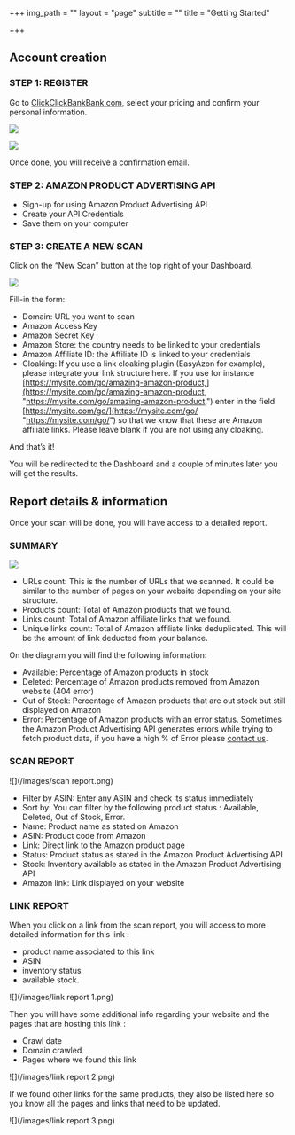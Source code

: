 +++
img_path = ""
layout = "page"
subtitle = ""
title = "Getting Started"

+++
## Account creation

### **STEP 1: REGISTER**

Go to [ClickClickBankBank.com](https://app.clickclickbankbank.com/sign-up), select your pricing and confirm your personal information.

![](/images/step1b.png)

![](/images/step1.png)

Once done, you will receive a confirmation email.

### **STEP 2: AMAZON PRODUCT ADVERTISING API**

* Sign-up for using Amazon Product Advertising API
* Create your API Credentials
* Save them on your computer

### **STEP 3: CREATE A NEW SCAN**

Click on the “New Scan” button at the top right of your Dashboard.

![](/images/newscan.png)

Fill-in the form:

* Domain: URL you want to scan
* Amazon Access Key
* Amazon Secret Key
* Amazon Store: the country needs to be linked to your credentials
* Amazon Affiliate ID: the Affiliate ID is linked to your credentials
* Cloaking: If you use a link cloaking plugin (EasyAzon for example), please integrate your link structure here. If you use for instance [https://mysite.com/go/amazing-amazon-product,](https://mysite.com/go/amazing-amazon-product, "https://mysite.com/go/amazing-amazon-product,") enter in the field [https://mysite.com/go/](https://mysite.com/go/ "https://mysite.com/go/") so that we know that these are Amazon affiliate links. Please leave blank if you are not using any cloaking.

And that’s it!

You will be redirected to the Dashboard and a couple of minutes later you will get the results.

## Report details & information

Once your scan will be done, you will have access to a detailed report.

### **SUMMARY**

![](/images/report.png)

* URLs count: This is the number of URLs that we scanned. It could be similar to the number of pages on your website depending on your site structure.
* Products count: Total of Amazon products that we found.
* Links count: Total of Amazon affiliate links that we found.
* Unique links count: Total of Amazon affiliate links deduplicated. This will be the amount of link deducted from your balance.

On the diagram you will find the following information:

* Available: Percentage of Amazon products in stock
* Deleted: Percentage of Amazon products removed from Amazon website (404 error)
* Out of Stock: Percentage of Amazon products that are out stock but still displayed on Amazon
* Error: Percentage of Amazon products with an error status. Sometimes the Amazon Product Advertising API generates errors while trying to fetch product data, if you have a high % of Error please [contact us](mailto:support@clickclickbankbank.com).

### **SCAN REPORT**

![](/images/scan report.png)

* Filter by ASIN: Enter any ASIN and check its status immediately
* Sort by: You can filter by the following product status : Available, Deleted, Out of Stock, Error.
* Name: Product name as stated on Amazon
* ASIN: Product code from Amazon
* Link: Direct link to the Amazon product page
* Status: Product status as stated in the Amazon Product Advertising API
* Stock: Inventory available as stated in the Amazon Product Advertising API
* Amazon link: Link displayed on your website

### **LINK REPORT**

When you click on a link from the scan report, you will access to more detailed information for this link :

* product name associated to this link
* ASIN
* inventory status
* available stock.

![](/images/link report 1.png)

Then you will have some additional info regarding your website and the pages that are hosting this link :

* Crawl date
* Domain crawled
* Pages where we found this link

![](/images/link report 2.png)

If we found other links for the same products, they also be listed here so you know all the pages and links that need to be updated.

![](/images/link report 3.png)